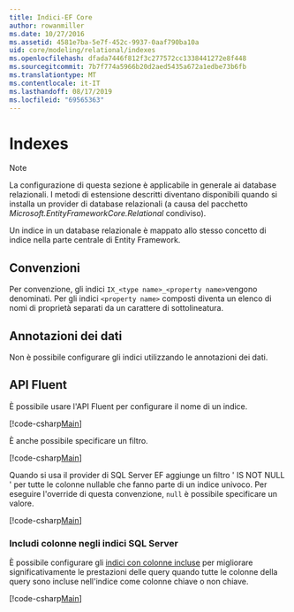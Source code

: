 ```yaml
---
title: Indici-EF Core
author: rowanmiller
ms.date: 10/27/2016
ms.assetid: 4581e7ba-5e7f-452c-9937-0aaf790ba10a
uid: core/modeling/relational/indexes
ms.openlocfilehash: dfada7446f812f3c277572cc1338441272e8f448
ms.sourcegitcommit: 7b7f774a5966b20d2aed5435a672a1edbe73b6fb
ms.translationtype: MT
ms.contentlocale: it-IT
ms.lasthandoff: 08/17/2019
ms.locfileid: "69565363"
---
```

# <a name="indexes"></a>Indexes

> [!NOTE]  
> La configurazione di questa sezione è applicabile in generale ai database relazionali. I metodi di estensione descritti diventano disponibili quando si installa un provider di database relazionali (a causa del pacchetto *Microsoft.EntityFrameworkCore.Relational* condiviso).

Un indice in un database relazionale è mappato allo stesso concetto di indice nella parte centrale di Entity Framework.

## <a name="conventions"></a>Convenzioni

Per convenzione, gli indici `IX_<type name>_<property name>`vengono denominati. Per gli indici `<property name>` composti diventa un elenco di nomi di proprietà separati da un carattere di sottolineatura.

## <a name="data-annotations"></a>Annotazioni dei dati

Non è possibile configurare gli indici utilizzando le annotazioni dei dati.

## <a name="fluent-api"></a>API Fluent

È possibile usare l'API Fluent per configurare il nome di un indice.

[!code-csharp[Main](../../../../samples/core/Modeling/FluentAPI/Samples/Relational/IndexName.cs?name=Model&highlight=9)]

È anche possibile specificare un filtro.

[!code-csharp[Main](../../../../samples/core/Modeling/FluentAPI/Samples/Relational/IndexFilter.cs?name=Model&highlight=9)]

Quando si usa il provider di SQL Server EF aggiunge un filtro ' IS NOT NULL ' per tutte le colonne nullable che fanno parte di un indice univoco. Per eseguire l'override di questa convenzione, `null` è possibile specificare un valore.

[!code-csharp[Main](../../../../samples/core/Modeling/FluentAPI/Samples/Relational/IndexNoFilter.cs?name=Model&highlight=10)]

### <a name="include-columns-in-sql-server-indexes"></a>Includi colonne negli indici SQL Server

È possibile configurare gli [indici con colonne incluse](https://docs.microsoft.com/sql/relational-databases/indexes/create-indexes-with-included-columns) per migliorare significativamente le prestazioni delle query quando tutte le colonne della query sono incluse nell'indice come colonne chiave o non chiave.

[!code-csharp[Main](../../../../samples/core/Modeling/FluentAPI/Samples/Relational/ForSqlServerHasIndex.cs?name=Model)]
